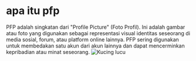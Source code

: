 # apa itu pfp 
PFP adalah singkatan dari "Profile Picture" (Foto Profil). Ini adalah gambar atau foto yang digunakan sebagai representasi visual identitas seseorang di media sosial, forum, atau platform online lainnya. PFP sering digunakan untuk membedakan satu akun dari akun lainnya dan dapat mencerminkan kepribadian atau minat seseorang.
![Kucing lucu](https://i.imgur.com/abc123.jpg)
